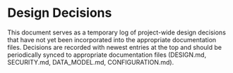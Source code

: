 # Design Decisions

This document serves as a temporary log of project-wide design decisions that have not yet been incorporated into the appropriate documentation files. Decisions are recorded with newest entries at the top and should be periodically synced to appropriate documentation files (DESIGN.md, SECURITY.md, DATA_MODEL.md, CONFIGURATION.md).

<!-- All design decisions have been merged into their appropriate documentation files. -->
